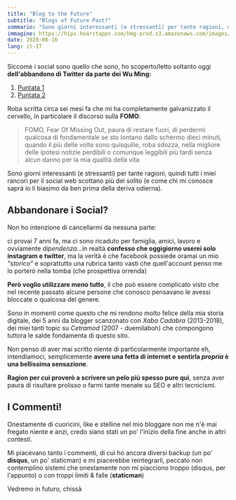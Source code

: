 ```yaml
---
title: "Blog to the Future"
subtitle: "Blogs of Future Past?"
sommario: "Sono giorni interessanti (e stressanti) per tante ragioni, quindi tutti i miei rancori per il social web scottano più del solito (e come chi mi conosce saprà io li biasimo da ben prima della deriva odierna)."
immagine: https://hips.hearstapps.com/hmg-prod.s3.amazonaws.com/images/ritornoalfuturo-1521733618.jpg
date: 2020-06-16
lang: it-IT
---
```


Siccome i social sono quello che sono, ho scoperto/letto soltanto oggi **dell'abbandono di Twitter da parte dei Wu Ming:**

1. [Puntata 1](https://www.wumingfoundation.com/giap/2019/12/lamore-e-fortissimo-il-corpo-no-1-twitter-addio/)
2. [Puntata 2](https://www.wumingfoundation.com/giap/2019/12/lamore-e-fortissimo-il-corpo-no-2-dieci-anni-di-twitter/)

Roba scritta circa sei mesi fa che mi ha completamente galvanizzato il cervello, in particolare il discorso sulla **FOMO**:

> FOMO, Fear Of Missing Out, paura di restare fuori, di perdermi qualcosa di fondamentale se sto lontano dallo schermo dieci minuti, quando il più delle volte sono quisquilie, roba sdozza, nella migliore delle ipotesi notizie perdibili o comunque leggibili più tardi senza alcun danno per la mia qualità della vita.

Sono giorni interessanti (e stressanti) per tante ragioni, quindi tutti i miei rancori per il social web scottano più del solito (e come chi mi conosce saprà io li biasimo da ben prima della deriva odierna).

## Abbandonare i Social?

Non ho intenzione di cancellarmi da nessuna parte: 

ci provai 7 anni fa, ma ci sono ricaduto per famiglia, amici, lavoro e ovviamente _dipendenza_...in realtà **confesso che oggigiorno userei solo instagram e twitter**, ma la verità è che facebook possiede oramai un mio _"storico"_ e soprattutto una rubrica tanto vasti che quell'account penso me lo porterò nella tomba (che prospettiva orrenda)

**Però voglio utilizzare meno tutto**, il che può essere complicato visto che nel recente passato alcune persone che conosco pensavano le avessi bloccate o qualcosa del genere.

Sono in momenti come questo che mi rendono molto felice della mia storia digitale, dei 5 anni da blogger scanzonato con _Xaba Cadabra_ (2013-2018), dei miei tanti topic su _Cetramod_ (2007 - duemilaboh) che compongono tuttora le salde fondamenta di questo sito.

Non penso di aver mai scritto niente di particolarmente importante eh, intendiamoci, semplicemente **avere una fetta di internet e sentirla _propria_ è una bellissima sensazione**.

**Ragion per cui proverò a scrivere un pelo più spesso pure qui**, senza aver paura di risultare prolisso o farmi tante menate su SEO e altri tecnicismi.

## I Commenti!

Onestamente di cuoricini, like e stelline nel mio bloggare non me n'è mai fregato niente e anzi, credo siano stati un po' l'inizio della fine anche in altri contesti.

Mi piacevano tanto i commenti, di cui ho ancora diversi backup (un po' **disqus**, un po' staticman) e mi piacerebbe reintegrarli, peccato non contemplino sistemi che onestamente non mi piacciono troppo (disqus, per l'appunto) o con troppi limiti & falle (**staticman**)

Vedremo in futuro, chissà
